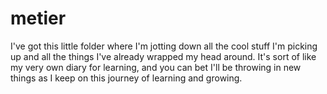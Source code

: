 # metier
I've got this little folder where I'm jotting down all the cool stuff I'm picking up and all the things I've already wrapped my head around. It's sort of like my very own diary for learning, and you can bet I'll be throwing in new things as I keep on this journey of learning and growing.

